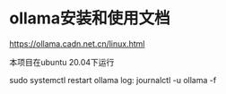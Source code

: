 
# ollama安装和使用文档
https://ollama.cadn.net.cn/linux.html

本项目在ubuntu 20.04下运行

sudo systemctl restart ollama
log: journalctl -u ollama -f
